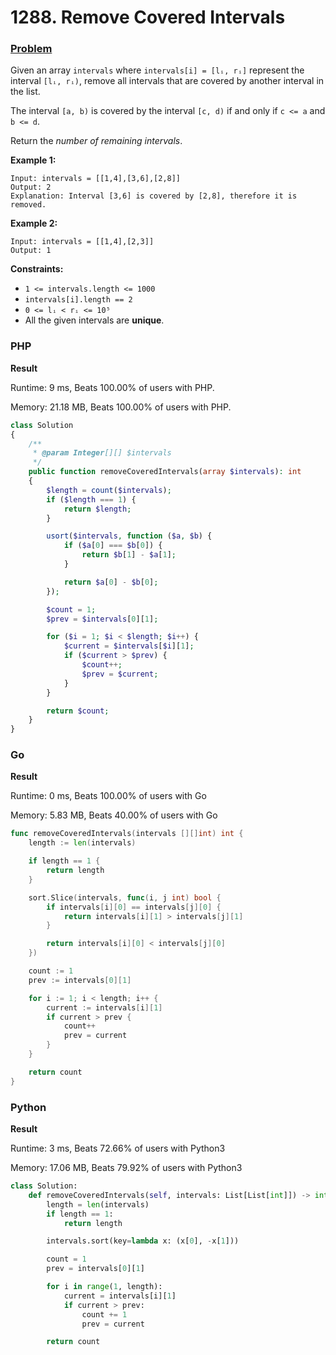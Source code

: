 # 1288. Remove Covered Intervals

### [Problem](https://leetcode.com/problems/remove-covered-intervals/description/)

Given an array `intervals` where `intervals[i] = [lᵢ, rᵢ]` represent the interval `[lᵢ, rᵢ)`,
remove all intervals that are covered by another interval in the list.

The interval `[a, b)` is covered by the interval `[c, d)` if and only if `c <= a` and `b <= d`.

Return the _number of remaining intervals_.

**Example 1:**

```
Input: intervals = [[1,4],[3,6],[2,8]]
Output: 2
Explanation: Interval [3,6] is covered by [2,8], therefore it is removed.
```

**Example 2:**

```
Input: intervals = [[1,4],[2,3]]
Output: 1
```

**Constraints:**

- `1 <= intervals.length <= 1000`
- `intervals[i].length == 2`
- `0 <= lᵢ < rᵢ <= 10⁵`
- All the given intervals are **unique**.

### PHP

**Result**

Runtime: 9 ms, Beats 100.00% of users with PHP.

Memory: 21.18 MB, Beats 100.00% of users with PHP.

```php
class Solution
{
    /**
     * @param Integer[][] $intervals
     */
    public function removeCoveredIntervals(array $intervals): int
    {
        $length = count($intervals);
        if ($length === 1) {
            return $length;
        }

        usort($intervals, function ($a, $b) {
            if ($a[0] === $b[0]) {
                return $b[1] - $a[1];
            }

            return $a[0] - $b[0];
        });

        $count = 1;
        $prev = $intervals[0][1];

        for ($i = 1; $i < $length; $i++) {
            $current = $intervals[$i][1];
            if ($current > $prev) {
                $count++;
                $prev = $current;
            }
        }

        return $count;
    }
}
```

### Go

**Result**

Runtime: 0 ms, Beats 100.00% of users with Go

Memory: 5.83 MB, Beats 40.00% of users with Go

```go
func removeCoveredIntervals(intervals [][]int) int {
	length := len(intervals)

	if length == 1 {
		return length
	}

	sort.Slice(intervals, func(i, j int) bool {
		if intervals[i][0] == intervals[j][0] {
			return intervals[i][1] > intervals[j][1]
		}

		return intervals[i][0] < intervals[j][0]
	})

	count := 1
	prev := intervals[0][1]

	for i := 1; i < length; i++ {
		current := intervals[i][1]
		if current > prev {
			count++
			prev = current
		}
	}

	return count
}
```

### Python

**Result**

Runtime: 3 ms, Beats 72.66% of users with Python3

Memory: 17.06 MB, Beats 79.92% of users with Python3

```python
class Solution:
    def removeCoveredIntervals(self, intervals: List[List[int]]) -> int:
        length = len(intervals)
        if length == 1:
            return length

        intervals.sort(key=lambda x: (x[0], -x[1]))

        count = 1
        prev = intervals[0][1]

        for i in range(1, length):
            current = intervals[i][1]
            if current > prev:
                count += 1
                prev = current

        return count
```
